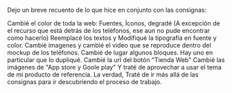 Dejo un breve recuento de lo que hice en conjunto con las consignas:

Cambié el color de toda la web: Fuentes, Íconos, degradé (A excepción de el recurso que está detrás de los teléfonos, ese aun no pude encontrar como hacerlo)
Reemplacé los textos y Modifiqué la tipografía en fuente y color. 
Cambié imagenes y cambié el video que se reproduce dentro del mockup de los teléfonos.
Cambié de lugar algunos bloques. Hay uno en particular que lo dupliqué.
Cambié la url del botón "Tienda Web"
Cambié las imágenes de "App store y Goole play"
Y traté de aprovechar a usar el tema de mi producto de referencia.
La verdad, Traté de ir más allá de las consignas para ir descubriendo el proceso de trabajo. 
